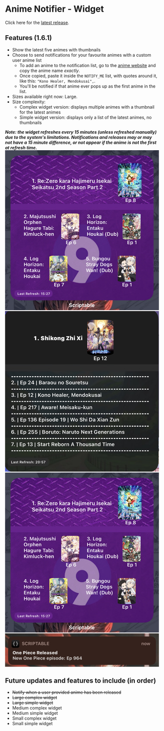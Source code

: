 # Anime Notifier - Widget

Click here for the [latest release](https://github.com/SkinnyDevi/scriptable/releases/tag/anime-notifier-v1.6.1).

## Features (1.6.1)
- Show the latest five animes with thumbnails
- Choose to send notifications for your favourite animes with a custom user anime list
	- To add an anime to the notification list, go to the [anime website](https://goload.pro) and copy the anime name *exactly*.
	- Once copied, paste it inside the `NOTIFY_ME` list, with quotes around it, like this: `"Kono Healer, Mendokusai",`.
	- You'll be notified if that anime ever pops up as the first anime in the list.
- Sizes available right now: Large.
- Size complexity:
	- Complex widget version: displays multiple animes with a thumbnail for the latest animes
	- Simple widget version: displays only a list of the latest animes, no thumbnails

***Note: the widget refreshes every 15 minutes (unless refreshed manually) due to the system's limitations. Notifications and releases may or may not have a 15 minute difference, or not appear if the anime is not the first at refresh time.***
![Anime Notifier on Homescreen](https://raw.githubusercontent.com/SkinnyDevi/scriptable/main/images/9animeWidget.jpg)
![Anime Notifier on Homescreen (Simple)](https://raw.githubusercontent.com/SkinnyDevi/scriptable/main/images/genericSimple.jpg)
![Anime Notifier on Homescreen with 9animeBG](https://raw.githubusercontent.com/SkinnyDevi/scriptable/main/images/9animeWidget.jpg)
![Anime Notifier notifications](https://raw.githubusercontent.com/SkinnyDevi/scriptable/main/images/notifications.jpg)

## Future updates and features to include (in order)
- ~~Notify when a user provided anime has been released~~
- ~~Large complex widget~~
- ~~Large simple widget~~
- Medium complex widget
- Medium simple widget
- Small complex widget
- Small simple widget